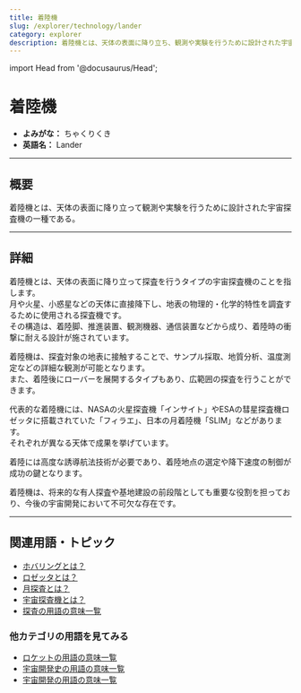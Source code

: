 ```yaml
---
title: 着陸機
slug: /explorer/technology/lander
category: explorer
description: 着陸機とは、天体の表面に降り立ち、観測や実験を行うために設計された宇宙探査機の一種である。
---
```


import Head from '@docusaurus/Head';

<Head>
  <script type="application/ld+json">
    {`{
      "@context": "https://schema.org",
      "@type": "DefinedTerm",
      "name": "着陸機",
      "inDefinedTermSet": "https://www.space-portal.org",
      "termCode": "explorer/technology/lander",
      "description": "着陸機とは、天体の表面に降り立ち、観測や実験を行うために設計された宇宙探査機の一種である。",
      "url": "https://www.space-portal.org/docs/explorer/technology/lander"
    }`}
  </script>
</Head>

# 着陸機

- **よみがな：** ちゃくりくき  
- **英語名：** Lander  

---

## 概要

着陸機とは、天体の表面に降り立って観測や実験を行うために設計された宇宙探査機の一種である。

---

## 詳細

着陸機とは、天体の表面に降り立って探査を行うタイプの宇宙探査機のことを指します。  
月や火星、小惑星などの天体に直接降下し、地表の物理的・化学的特性を調査するために使用される探査機です。  
その構造は、着陸脚、推進装置、観測機器、通信装置などから成り、着陸時の衝撃に耐える設計が施されています。  

着陸機は、探査対象の地表に接触することで、サンプル採取、地質分析、温度測定などの詳細な観測が可能となります。  
また、着陸後にローバーを展開するタイプもあり、広範囲の探査を行うことができます。  

代表的な着陸機には、NASAの火星探査機「インサイト」やESAの彗星探査機ロゼッタに搭載されていた「フィラエ」、日本の月着陸機「SLIM」などがあります。  
それぞれが異なる天体で成果を挙げています。  

着陸には高度な誘導航法技術が必要であり、着陸地点の選定や降下速度の制御が成功の鍵となります。  

着陸機は、将来的な有人探査や基地建設の前段階としても重要な役割を担っており、今後の宇宙開発において不可欠な存在です。

---

## 関連用語・トピック
 
- [ホバリングとは？](/docs/explorer/technology/hovering)  
- [ロゼッタとは？](/docs/explorer/mission/rosetta)  
- [月探査とは？](/docs/explorer/mission/moon-probe)  
- [宇宙探査機とは？](/docs/explorer/space-probe)
- [探査の用語の意味一覧](/docs/category/explorer)

### 他カテゴリの用語を見てみる
- [ロケットの用語の意味一覧](/docs/category/rocket)
- [宇宙開発史の用語の意味一覧](/docs/category/history)
- [宇宙開発の用語の意味一覧](/docs/category/glossary)
